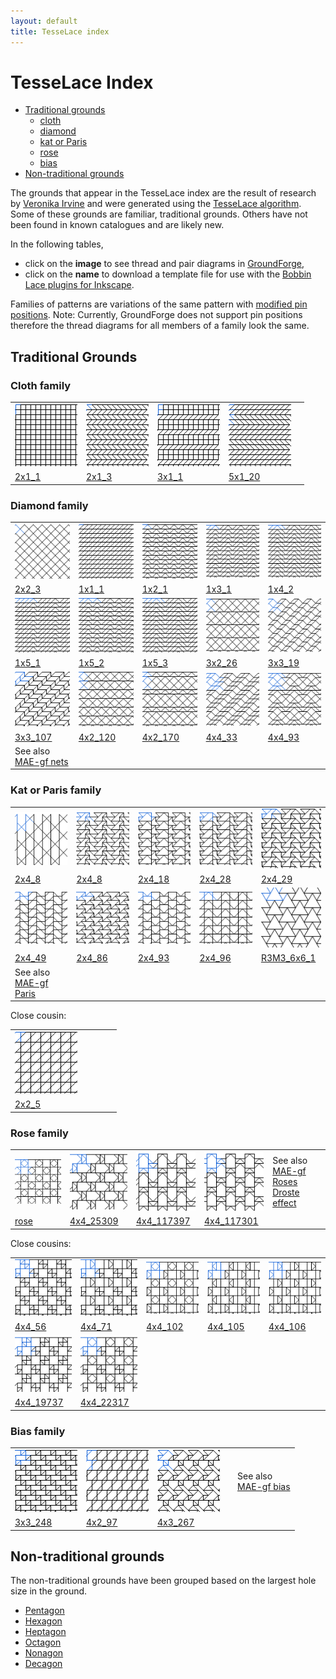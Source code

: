 ```yaml
---
layout: default
title: TesseLace index
---
```


[TesseLace.com]: https://tesselace.com
[GroundForge]: /GroundForge/tiles.html

TesseLace Index
==================
+ [Traditional grounds](#traditional-grounds)
   + [cloth](#cloth-family)
   + [diamond](#diamond-family)
   + [kat or Paris](#kat-or-paris-family)
   + [rose](#rose-family)
   + [bias](#bias-family)
+ [Non-traditional grounds](#non-traditional-grounds)

The grounds that appear in the TesseLace index are the result of research by [Veronika Irvine](https://tesselace.com/about) and were generated using the [TesseLace algorithm](https://tesselace.com/research/bridges2012/).  Some of these grounds are familiar, traditional grounds.  Others have not been found in known catalogues and are likely new.

In the following tables, 
* click on the **image** to see thread and pair diagrams in [GroundForge],
* click on the **name** to download a template file for use with the [Bobbin Lace plugins for Inkscape](https://tesselace.com/tools/inkscape-extension/).

Families of patterns are variations of the same pattern with [modified pin positions](/GroundForge/help/Reshape-Patterns).  Note: Currently, GroundForge does not support pin positions therefore the thread diagrams for all members of a family look the same.
   
Traditional Grounds
-------------------

### Cloth family

|     |     |     |     |     |
|:---|:---|:---|:---|:---|
[![](tl/cloth/2x1_1.png)][2x1_1] | [![](tl/cloth/2x1_3.png)][2x1_3] | [![](tl/cloth/3x1_1.png)][3x1_1] | [![](tl/cloth/5x1_20.png)][5x1_20]
<a href="tl/cloth/2x1_1.txt" download="2x1_1.txt">2x1_1</a> | <a href="tl/cloth/2x1_3.txt" download="2x1_3.txt">2x1_3</a> | <a href="tl/cloth/3x1_1.txt" download="3x1_1.txt">3x1_1</a> | <a href="tl/cloth/5x1_20.txt" download="5x1_20.txt">5x1_20</a>

### Diamond family

|     |     |     |     |     |
|:---|:---|:---|:---|:---|
[![](tl/4/2x2_3.png)][2x2_3] | [![](tl/4/1x1_1.png)][1x1_1] | [![](tl/4/1x2_1.png)][1x2_1] | [![](tl/4/1x3_1.png)][1x3_1] | [![](tl/4/1x4_2.png)][1x4_2]
<a href="tl/4/2x2_3.txt" download="2x2_3.txt">2x2_3</a> | <a href="tl/4/1x1_1.txt" download="1x1_1.txt">1x1_1</a> | <a href="tl/4/1x2_1.txt" download="1x2_1.txt">1x2_1</a> | <a href="tl/4/1x3_1.txt" download="1x3_1.txt">1x3_1</a> | <a href="tl/4/1x4_2.txt" download="1x4_2.txt">1x4_2</a>
[![](tl/4/1x5_1.png)][1x5_1] | [![](tl/4/1x5_2.png)][1x5_2] | [![](tl/4/1x5_3.png)][1x5_3] | [![](tl/4/3x2_26.png)][3x2_26] | [![](tl/4/3x3_19.png)][3x3_19]
<a href="tl/4/1x5_1.txt" download="1x5_1.txt">1x5_1</a> | <a href="tl/4/1x5_2.txt" download="1x5_2.txt">1x5_2</a> | <a href="tl/4/1x5_3.txt" download="1x5_3.txt">1x5_3</a> | <a href="tl/4/3x2_26.txt" download="3x2_26.txt">3x2_26</a> | <a href="tl/4/3x3_19.txt" download="3x3_19.txt">3x3_19</a>
[![](tl/4/3x3_107.png)][3x3_107] | [![](tl/4/4x2_120.png)][4x2_120] | [![](tl/4/4x2_170.png)][4x2_170] | [![](tl/4/4x4_33.png)][4x4_33] | [![](tl/4/4x4_93.png)][4x4_93]
<a href="tl/4/3x3_107.txt" download="3x3_107.txt">3x3_107</a> | <a href="tl/4/4x2_120.txt" download="4x2_120.txt">4x2_120</a> | <a href="tl/4/4x2_170.txt" download="4x2_170.txt">4x2_170</a> | <a href="tl/4/4x4_33.txt" download="4x4_33.txt">4x4_33</a> | <a href="tl/4/4x4_93.txt" download="4x4_93.txt">4x4_93</a>
See also<br> [MAE-gf nets](https://maetempels.github.io/MAE-gf/docs/nets) |
 
### Kat or Paris family

|     |     |     |     |     |
|:---|:---|:---|:---|:---|
[![](tl/3_6/kat.png)][kat]  | [![](tl/3_6/2x4_8.png)][2x4_8] | [![](tl/3_6/2x4_18.png)][2x4_18] | [![](tl/3_6/2x4_28.png)][2x4_28] | [![](tl/3_6/2x4_29.png)][2x4_29]
  <a href="tl/3_6/kat.txt" download="kat.txt">2x4_8</a> | <a href="tl/3_6/2x4_8.txt" download="2x4_8.txt">2x4_8</a> | <a href="tl/3_6/2x4_18.txt" download="2x4_18.txt">2x4_18</a> | <a href="tl/3_6/2x4_28.txt" download="2x4_28.txt">2x4_28</a> | <a href="tl/3_6/2x4_29.txt" download="2x4_29.txt">2x4_29</a>
[![](tl/3_6/2x4_49.png)][2x4_49] | [![](tl/3_6/2x4_86.png)][2x4_86] | [![](tl/3_6/2x4_93.png)][2x4_93] | [![](tl/3_6/2x4_96.png)][2x4_96] | [![](tl/3_6/R3M3_6x6_1.png)][R3M3_6x6_1]
<a href="tl/3_6/2x4_49.txt" download="2x4_49.txt">2x4_49</a>  | <a href="tl/3_6/2x4_86.txt" download="2x4_86.txt">2x4_86</a> | <a href="tl/3_6/2x4_93.txt" download="2x4_93.txt">2x4_93</a> |  <a href="tl/3_6/2x4_96.txt" download="2x4_96.txt">2x4_96</a> | <a href="tl/3_6/R3M3_6x6_1.txt" download="R3M3_6x6_1.txt">R3M3_6x6_1</a> | 
 See also<br> [MAE-gf Paris](https://maetempels.github.io/MAE-gf/docs/paris) | 
Close cousin:

|     |     |     |     |     |
|:---|:---|:---|:---|:---|
[![](tl/3_6/2x2_5.png)][2x2_5] |  
 <a href="tl/3_6/2x2_5.txt" download="2x2_5.txt">2x2_5</a> |   | 
 
### Rose family

|     |     |     |     |     |
|:---|:---|:---|:---|:---|
[![](tl/3_4_8/rose.png)][rose] |  [![](tl/3_4_8/4x4_25309.png)][4x4_25309] |  [![](tl/3_4_8/4x4_117397.png)][4x4_117397] |  [![](tl/3_4_8/4x4_117301.png)][4x4_117301] | See also<br> [MAE-gf Roses](https://maetempels.github.io/MAE-gf/docs/roses) <br> [Droste effect](/GroundForge/Droste-effect)
 <a href="tl/3_4_8/rose.txt" download="rose.txt">rose</a> |  <a href="tl/3_4_8/4x4_25309.txt" download="4x4_25309.txt">4x4_25309</a> |  <a href="tl/3_4_8/4x4_117397.txt" download="4x4_117397.txt">4x4_117397</a> | <a href="tl/3_4_8/4x4_117301.txt" download="4x4_117301.txt">4x4_117301</a>
 

Close cousins:

|     |     |     |     |     |
|:---|:---|:---|:---|:---|
[![](tl/3_4_8/4x4_56.png)][4x4_56] | [![](tl/3_4_7_8/4x4_71.png)][4x4_71] | [![](tl/3_4_7_8/4x4_102.png)][4x4_102] |  [![](tl/3_4_7/4x4_105.png)][4x4_105] |  [![](tl/3_4_7/4x4_106.png)][4x4_106]
 | <a href="tl/3_4_8/4x4_56.txt" download="4x4_56.txt">4x4_56</a> | <a href="tl/3_4_7_8/4x4_71.txt" download="4x4_71.txt">4x4_71</a> | <a href="tl/3_4_7_8/4x4_102.txt" download="4x4_102.txt">4x4_102</a> | <a href="tl/3_4_7/4x4_105.txt" download="4x4_105.txt">4x4_105</a> | <a href="tl/3_4_7/4x4_106.txt" download="4x4_106.txt">4x4_106</a>
[![](tl/3_4_8/4x4_19737.png)][4x4_19737] |  [![](tl/3_4_8/4x4_22317.png)][4x4_22317] |
 <a href="tl/3_4_8/4x4_19737.txt" download="4x4_19737.txt">4x4_19737</a> |  <a href="tl/3_4_8/4x4_22317.txt" download="4x4_22317.txt">4x4_22317</a>
 
### Bias family

|     |     |     |     |     |
|:---|:---|:---|:---|:---|
[![](tl/3_6/3x3_248.png)][3x3_248] | [![](tl/3_6/4x2_97.png)][4x2_97] | [![](tl/3_6/4x3_267.png)][4x3_267] |  | See also<br> [MAE-gf bias](https://maetempels.github.io/MAE-gf/docs/bias)
<a href="tl/3_6/3x3_248.txt" download="3x3_248.txt">3x3_248</a> | <a href="tl/3_6/4x2_97.txt" download="4x2_97.txt">4x2_97</a> | <a href="tl/3_6/4x3_267.txt" download="4x3_267.txt">4x3_267</a> |

Non-traditional grounds
-----------------------

The non-traditional grounds have been grouped based on the largest hole size in the ground.

* [Pentagon](5.md)
* [Hexagon](6.md)
* [Heptagon](7.md)
* [Octagon](8_9_10.md#8)
* [Nonagon](8_9_10.md#9)
* [Decagon](8_9_10.md#10) 

[2x1_1]: /GroundForge/tiles.html?patchWidth=12&patchHeight=12&tile=8,1&shiftColsSW=0&shiftRowsSW=2&shiftColsSE=1&shiftRowsSE=0&
[2x1_3]: /GroundForge/tiles.html?patchWidth=12&patchHeight=12&tile=6,2&shiftColsSW=0&shiftRowsSW=2&shiftColsSE=1&shiftRowsSE=0&
[3x1_1]: /GroundForge/tiles.html?patchWidth=12&patchHeight=12&tile=6,8,1&shiftColsSW=0&shiftRowsSW=3&shiftColsSE=1&shiftRowsSE=0&
[5x1_20]: /GroundForge/tiles.html?patchWidth=12&patchHeight=12&tile=6,6,6,2,2&shiftColsSW=0&shiftRowsSW=5&shiftColsSE=1&shiftRowsSE=0&

[1x1_1]: /GroundForge/tiles.html?patchWidth=12&patchHeight=12&tile=6&shiftColsSW=0&shiftRowsSW=1&shiftColsSE=1&shiftRowsSE=0&
[1x2_1]: /GroundForge/tiles.html?patchWidth=12&patchHeight=12&tile=53&shiftColsSW=0&shiftRowsSW=1&shiftColsSE=2&shiftRowsSE=0&
[1x3_1]: /GroundForge/tiles.html?patchWidth=12&patchHeight=12&tile=563&shiftColsSW=0&shiftRowsSW=1&shiftColsSE=3&shiftRowsSE=0&
[1x4_2]: /GroundForge/tiles.html?patchWidth=12&patchHeight=12&tile=5632&shiftColsSW=0&shiftRowsSW=1&shiftColsSE=4&shiftRowsSE=0&
[1x5_1]: /GroundForge/tiles.html?patchWidth=12&patchHeight=12&tile=56663&shiftColsSW=0&shiftRowsSW=1&shiftColsSE=5&shiftRowsSE=0&
[1x5_2]: /GroundForge/tiles.html?patchWidth=12&patchHeight=12&tile=56353&shiftColsSW=0&shiftRowsSW=1&shiftColsSE=5&shiftRowsSE=0&
[1x5_3]: /GroundForge/tiles.html?patchWidth=12&patchHeight=12&tile=56632&shiftColsSW=0&shiftRowsSW=1&shiftColsSE=5&shiftRowsSE=0&
[2x2_3]: /GroundForge/tiles.html?patchWidth=12&patchHeight=12&tile=5-,-5&shiftColsSW=0&shiftRowsSW=2&shiftColsSE=2&shiftRowsSE=0&
[3x3_19]: /GroundForge/tiles.html?patchWidth=12&patchHeight=12&tile=56-,6-5,-56&shiftColsSW=0&shiftRowsSW=3&shiftColsSE=3&shiftRowsSE=0&
[3x2_26]: /GroundForge/tiles.html?patchWidth=12&patchHeight=12&tile=53,5-,-5&shiftColsSW=0&shiftRowsSW=3&shiftColsSE=2&shiftRowsSE=0&
[3x3_107]: /GroundForge/tiles.html?patchWidth=12&patchHeight=12&tile=4-L,-L4,L4-&shiftColsSW=0&shiftRowsSW=3&shiftColsSE=3&shiftRowsSE=0&
[4x4_33]: /GroundForge/tiles.html?patchWidth=12&patchHeight=12&tile=566-,66-5,6-56,-566&shiftColsSW=0&shiftRowsSW=4&shiftColsSE=4&shiftRowsSE=0&
[4x4_93]: /GroundForge/tiles.html?patchWidth=12&patchHeight=12&tile=5632,56-2,5-5-,-535&shiftColsSW=0&shiftRowsSW=4&shiftColsSE=4&shiftRowsSE=0&
[4x2_120]: /GroundForge/tiles.html?patchWidth=12&patchHeight=12&tile=53,5-,35,-5&shiftColsSW=0&shiftRowsSW=4&shiftColsSE=2&shiftRowsSE=0&
[4x2_170]: /GroundForge/tiles.html?patchWidth=12&patchHeight=12&tile=53,53,5-,-5&shiftColsSW=0&shiftRowsSW=4&shiftColsSE=2&shiftRowsSE=0&

[2x2_5]: /GroundForge/tiles.html?patchWidth=12&patchHeight=12&tile=68,-4&shiftColsSW=0&shiftRowsSW=2&shiftColsSE=2&shiftRowsSE=0&

[kat]: /GroundForge/tiles.html?patchWidth=12&patchHeight=12&tile=B-C-,---5,C-B-,-5--&shiftColsSW=0&shiftRowsSW=4&shiftColsSE=4&shiftRowsSE=0& 
[R3M3_6x6_1]: /GroundForge/tiles.html?patchWidth=12&patchHeight=12&tile=5-O-E-,-E-5-O&shiftColsSW=0&shiftRowsSW=2&shiftColsSE=6&shiftRowsSE=0&
[2x4_18]: /GroundForge/tiles.html?patchWidth=12&patchHeight=12&tile=4-J4,35-7&shiftColsSW=0&shiftRowsSW=2&shiftColsSE=4&shiftRowsSE=0&
[2x4_28]: /GroundForge/tiles.html?patchWidth=12&patchHeight=12&tile=4-L8,25-1&shiftColsSW=0&shiftRowsSW=2&shiftColsSE=4&shiftRowsSE=0&
[2x4_29]: /GroundForge/tiles.html?patchWidth=12&patchHeight=12&tile=4-M9,25E-&shiftColsSW=0&shiftRowsSW=2&shiftColsSE=4&shiftRowsSE=0&
[2x4_49]: /GroundForge/tiles.html?patchWidth=12&patchHeight=12&tile=68-7,-124&shiftColsSW=0&shiftRowsSW=2&shiftColsSE=4&shiftRowsSE=0&
[2x4_8]: /GroundForge/tiles.html?patchWidth=12&patchHeight=12&tile=5-M9,-50F&shiftColsSW=0&shiftRowsSW=2&shiftColsSE=4&shiftRowsSE=0&
[2x4_85]: /GroundForge/tiles.html?patchWidth=12&patchHeight=12&tile=4-O0,9E-7&shiftColsSW=0&shiftRowsSW=2&shiftColsSE=4&shiftRowsSE=0&
[2x4_86]: /GroundForge/tiles.html?patchWidth=12&patchHeight=12&tile=4-O0,O04-&shiftColsSW=0&shiftRowsSW=2&shiftColsSE=4&shiftRowsSE=0&
[2x4_93]: /GroundForge/tiles.html?patchWidth=12&patchHeight=12&tile=58-1,-158&shiftColsSW=0&shiftRowsSW=2&shiftColsSE=4&shiftRowsSE=0&
[2x4_96]: /GroundForge/tiles.html?patchWidth=12&patchHeight=12&tile=5831,-4-7&shiftColsSW=0&shiftRowsSW=2&shiftColsSE=4&shiftRowsSE=0&

[rose]: /GroundForge/tiles.html?patchWidth=12&patchHeight=12&tile=5831,-4-7,3158,-7-4&shiftColsSW=0&shiftRowsSW=4&shiftColsSE=4&shiftRowsSE=0&
[4x4_25309]: /GroundForge/tiles.html?patchWidth=12&patchHeight=12&tile=4830,--77,3048,77--&shiftColsSW=0&shiftRowsSW=4&shiftColsSE=4&shiftRowsSE=0&
[4x4_117397]: /GroundForge/tiles.html?patchWidth=12&patchHeight=12&tile=437-,4-7-,8-15,8315&shiftColsSW=0&shiftRowsSW=4&shiftColsSE=4&shiftRowsSE=0&
[4x4_117301]: /GroundForge/tiles.html?patchWidth=12&patchHeight=12&tile=437-,4-73,7-43,734-&shiftColsSW=0&shiftRowsSW=4&shiftColsSE=4&shiftRowsSE=0&
[4x4_19737]: /GroundForge/tiles.html?patchWidth=12&patchHeight=12&tile=4831,-4-7,3158,88-4&shiftColsSW=0&shiftRowsSW=4&shiftColsSE=4&shiftRowsSE=0&
[4x4_22317]: /GroundForge/tiles.html?patchWidth=12&patchHeight=12&tile=4831,-117,3178,88-4&shiftColsSW=0&shiftRowsSW=4&shiftColsSE=4&shiftRowsSE=0&
[4x4_56]: /GroundForge/tiles.html?patchWidth=12&patchHeight=12&tile=4831,-488,3148,88-4&shiftColsSW=0&shiftRowsSW=4&shiftColsSE=4&shiftRowsSE=0&
[4x4_71]: /GroundForge/tiles.html?patchWidth=12&patchHeight=12&tile=4831,---7,3AB8,88-4&shiftColsSW=0&shiftRowsSW=4&shiftColsSE=4&shiftRowsSE=0&
[4x4_102]: /GroundForge/tiles.html?patchWidth=12&patchHeight=12&tile=B83A,-4-7,3158,-7--&shiftColsSW=0&shiftRowsSW=4&shiftColsSE=4&shiftRowsSE=0&
[4x4_105]: /GroundForge/tiles.html?patchWidth=12&patchHeight=12&tile=B83A,-4--,31CD,-7--&shiftColsSW=0&shiftRowsSW=4&shiftColsSE=4&shiftRowsSE=0&
[4x4_106]: /GroundForge/tiles.html?patchWidth=12&patchHeight=12&tile=B83A,---7,3AB8,-7--&shiftColsSW=0&shiftRowsSW=4&shiftColsSE=4&shiftRowsSE=0&
 
[3x3_248]: /GroundForge/tiles.html?patchWidth=12&patchHeight=12&tile=483,348,834&shiftColsSW=0&shiftRowsSW=3&shiftColsSE=3&shiftRowsSE=0&
[4x2_97]: /GroundForge/tiles.html?patchWidth=12&patchHeight=12&tile=68,4-,86,-4&shiftColsSW=0&shiftRowsSW=4&shiftColsSE=2&shiftRowsSE=0&
[4x3_267]: /GroundForge/tiles.html?patchWidth=12&patchHeight=12&tile=5-O,25-,430,-17&shiftColsSW=0&shiftRowsSW=4&shiftColsSE=3&shiftRowsSE=0&
